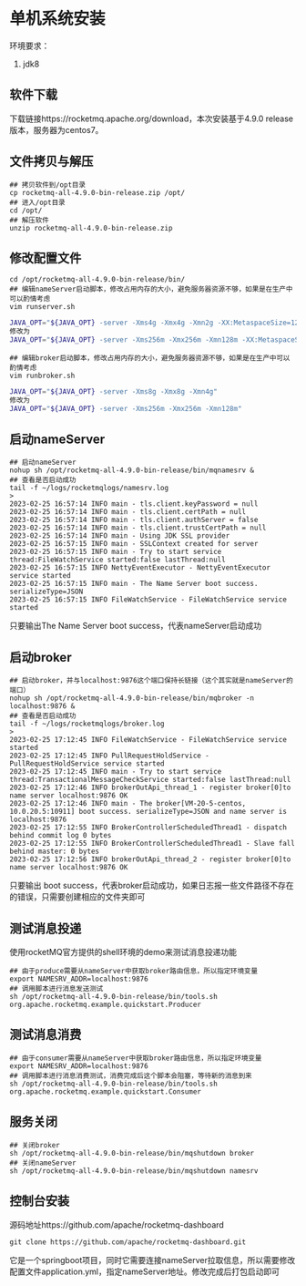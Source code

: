 # 单机系统安装

环境要求：

1. jdk8

## 软件下载

下载链接https://rocketmq.apache.org/download，本次安装基于4.9.0 release版本，服务器为centos7。

## 文件拷贝与解压

```shell
## 拷贝软件到/opt目录
cp rocketmq-all-4.9.0-bin-release.zip /opt/
## 进入/opt目录
cd /opt/
## 解压软件
unzip rocketmq-all-4.9.0-bin-release.zip
```

## 修改配置文件

```shell
cd /opt/rocketmq-all-4.9.0-bin-release/bin/
## 编辑nameServer启动脚本，修改占用内存的大小，避免服务器资源不够，如果是在生产中可以酌情考虑
vim runserver.sh
```

```sh
JAVA_OPT="${JAVA_OPT} -server -Xms4g -Xmx4g -Xmn2g -XX:MetaspaceSize=128m -XX:MaxMetaspaceSize=320m"
修改为
JAVA_OPT="${JAVA_OPT} -server -Xms256m -Xmx256m -Xmn128m -XX:MetaspaceSize=128m -XX:MaxMetaspaceSize=320m"
```

```shell
## 编辑broker启动脚本，修改占用内存的大小，避免服务器资源不够，如果是在生产中可以酌情考虑
vim runbroker.sh
```

```sh
JAVA_OPT="${JAVA_OPT} -server -Xms8g -Xmx8g -Xmn4g"
修改为
JAVA_OPT="${JAVA_OPT} -server -Xms256m -Xmx256m -Xmn128m"
```

## 启动nameServer

```shell
## 启动nameServer
nohup sh /opt/rocketmq-all-4.9.0-bin-release/bin/mqnamesrv &
## 查看是否启动成功
tail -f ~/logs/rocketmqlogs/namesrv.log 
>
2023-02-25 16:57:14 INFO main - tls.client.keyPassword = null
2023-02-25 16:57:14 INFO main - tls.client.certPath = null
2023-02-25 16:57:14 INFO main - tls.client.authServer = false
2023-02-25 16:57:14 INFO main - tls.client.trustCertPath = null
2023-02-25 16:57:14 INFO main - Using JDK SSL provider
2023-02-25 16:57:15 INFO main - SSLContext created for server
2023-02-25 16:57:15 INFO main - Try to start service thread:FileWatchService started:false lastThread:null
2023-02-25 16:57:15 INFO NettyEventExecutor - NettyEventExecutor service started
2023-02-25 16:57:15 INFO main - The Name Server boot success. serializeType=JSON
2023-02-25 16:57:15 INFO FileWatchService - FileWatchService service started
```

只要输出The Name Server boot success，代表nameServer启动成功

## 启动broker

```shell
## 启动broker，并与localhost:9876这个端口保持长链接（这个其实就是nameServer的端口）
nohup sh /opt/rocketmq-all-4.9.0-bin-release/bin/mqbroker -n localhost:9876 &
## 查看是否启动成功
tail -f ~/logs/rocketmqlogs/broker.log 
> 
2023-02-25 17:12:45 INFO FileWatchService - FileWatchService service started
2023-02-25 17:12:45 INFO PullRequestHoldService - PullRequestHoldService service started
2023-02-25 17:12:45 INFO main - Try to start service thread:TransactionalMessageCheckService started:false lastThread:null
2023-02-25 17:12:46 INFO brokerOutApi_thread_1 - register broker[0]to name server localhost:9876 OK
2023-02-25 17:12:46 INFO main - The broker[VM-20-5-centos, 10.0.20.5:10911] boot success. serializeType=JSON and name server is localhost:9876
2023-02-25 17:12:55 INFO BrokerControllerScheduledThread1 - dispatch behind commit log 0 bytes
2023-02-25 17:12:55 INFO BrokerControllerScheduledThread1 - Slave fall behind master: 0 bytes
2023-02-25 17:12:56 INFO brokerOutApi_thread_2 - register broker[0]to name server localhost:9876 OK
```

只要输出 boot success，代表broker启动成功，如果日志报一些文件路径不存在的错误，只需要创建相应的文件夹即可

## 测试消息投递

使用rocketMQ官方提供的shell环境的demo来测试消息投递功能

```shell
## 由于produce需要从nameServer中获取broker路由信息，所以指定环境变量
export NAMESRV_ADDR=localhost:9876
## 调用脚本进行消息发送测试
sh /opt/rocketmq-all-4.9.0-bin-release/bin/tools.sh org.apache.rocketmq.example.quickstart.Producer
```

## 测试消息消费

```shell
## 由于consumer需要从nameServer中获取broker路由信息，所以指定环境变量
export NAMESRV_ADDR=localhost:9876
## 调用脚本进行消息消费测试，消费完成后这个脚本会阻塞，等待新的消息到来
sh /opt/rocketmq-all-4.9.0-bin-release/bin/tools.sh org.apache.rocketmq.example.quickstart.Consumer
```

## 服务关闭

```shell
## 关闭broker
sh /opt/rocketmq-all-4.9.0-bin-release/bin/mqshutdown broker
## 关闭nameServer
sh /opt/rocketmq-all-4.9.0-bin-release/bin/mqshutdown namesrv
```

## 控制台安装

源码地址https://github.com/apache/rocketmq-dashboard

```shell
git clone https://github.com/apache/rocketmq-dashboard.git
```

它是一个springboot项目，同时它需要连接nameServer拉取信息，所以需要修改配置文件application.yml，指定nameServer地址。修改完成后打包启动即可

